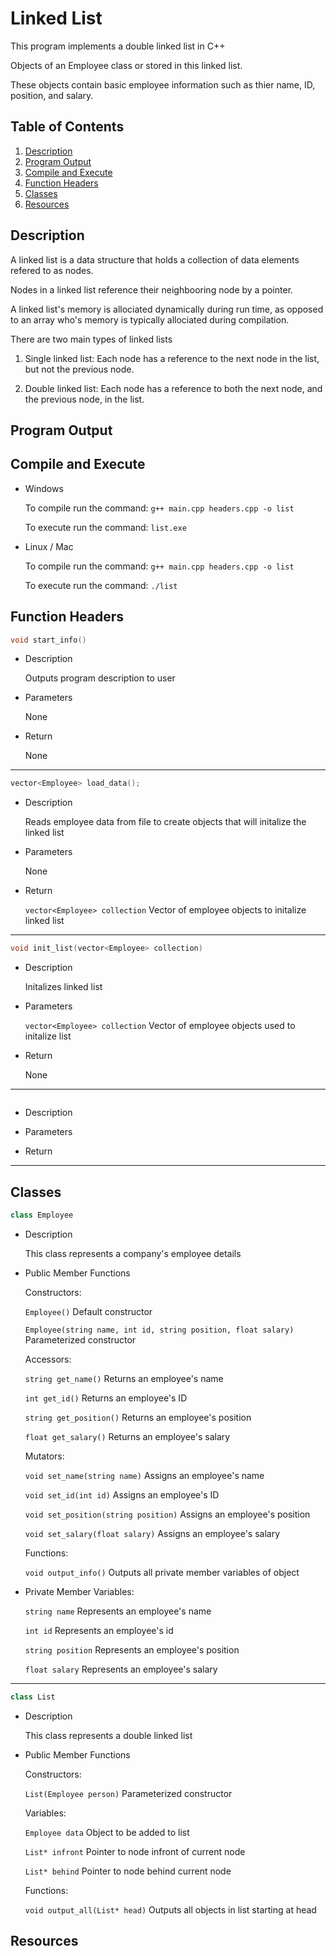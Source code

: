 # Linked List

This program implements a double linked list in C++

Objects of an Employee class or stored in this linked list.

These objects contain basic employee information such as thier name, ID, position, and salary.

## Table of Contents

1. [Description](#desc)
2. [Program Output](#output)
3. [Compile and Execute](#exe)
4. [Function Headers](#func)
5. [Classes](#class)
6. [Resources](#res)

## Description <a name="desc"></a>

A linked list is a data structure that holds a collection of data elements refered to as nodes.

Nodes in a linked list reference their neighbooring node by a pointer.

A linked list's memory is allociated dynamically during run time, as opposed to an array who's memory is typically allociated during compilation.

There are two main types of linked lists

1. Single linked list: Each node has a reference to the next node in the list, but not the previous node.

2. Double linked list: Each node has a reference to both the next node, and the previous node, in the list.

## Program Output <a name="output"></a>

## Compile and Execute <a name="exe"></a>

- Windows

  To compile run the command: `g++ main.cpp headers.cpp -o list`

  To execute run the command: `list.exe`

- Linux / Mac

  To compile run the command: `g++ main.cpp headers.cpp -o list`

  To execute run the command: `./list`


## Function Headers <a name="func"></a>

```cpp
void start_info()
```

- Description

  Outputs program description to user

- Parameters

  None

- Return

  None

---

```cpp
vector<Employee> load_data();
```

- Description

  Reads employee data from file to create objects that will initalize the linked list

- Parameters

  None

- Return

  `vector<Employee> collection` Vector of employee objects to initalize linked list

---

```cpp
void init_list(vector<Employee> collection)
```

- Description

  Initalizes linked list

- Parameters

  `vector<Employee> collection` Vector of employee objects used to initalize list

- Return

  None

---

```cpp

```

- Description

- Parameters

- Return

---

## Classes <a name="class"></a>

```cpp
class Employee
```

- Description

  This class represents a company's employee details

- Public Member Functions

  Constructors:

  `Employee()` Default constructor

  `Employee(string name, int id, string position, float salary)` Parameterized constructor

  Accessors:

  `string get_name()` Returns an employee's name

  `int get_id()` Returns an employee's ID

  `string get_position()` Returns an employee's position

  `float get_salary()` Returns an employee's salary

  Mutators:

  `void set_name(string name)` Assigns an employee's name

  `void set_id(int id)` Assigns an employee's ID

  `void set_position(string position)` Assigns an employee's position

  `void set_salary(float salary)` Assigns an employee's salary

  Functions:

  `void output_info()` Outputs all private member variables of object

- Private Member Variables:

  `string name` Represents an employee's name

  `int id` Represents an employee's id

  `string position` Represents an employee's position

  `float salary` Represents an employee's salary

---

```cpp
class List
```

- Description

  This class represents a double linked list

- Public Member Functions

  Constructors:

  `List(Employee person)` Parameterized constructor

  Variables:

  `Employee data` Object to be added to list

  `List* infront` Pointer to node infront of current node

  `List* behind` Pointer to node behind current node

  Functions:

  `void output_all(List* head)` Outputs all objects in list starting at head



## Resources <a name="res"></a>

